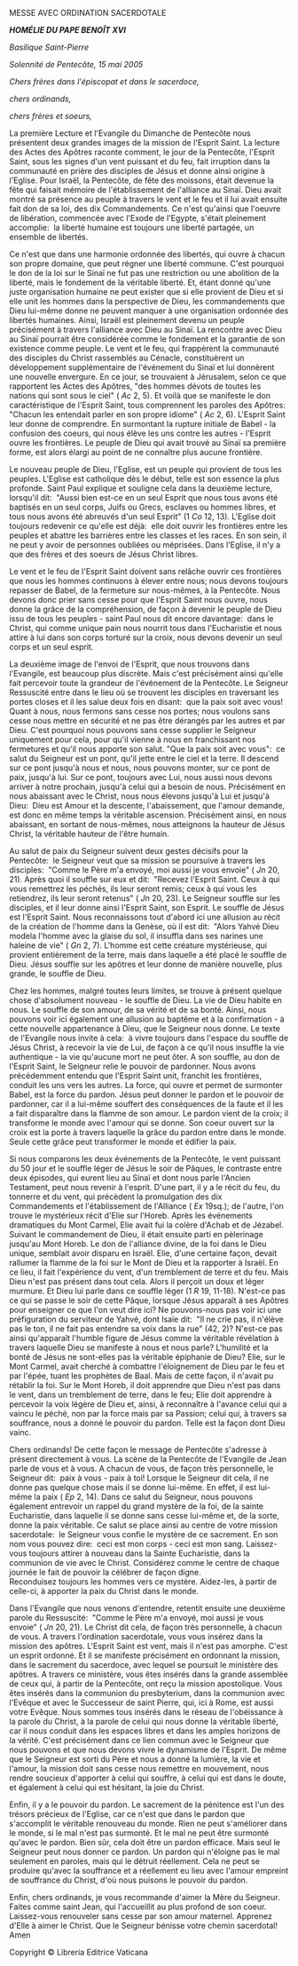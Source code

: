 MESSE AVEC ORDINATION SACERDOTALE

***HOMÉLIE DU PAPE BENOÎT XVI***

*Basilique Saint-Pierre*

*Solennité de Pentecôte, 15 mai 2005*

*Chers frères dans l'épiscopat et dans le sacerdoce,*

*chers ordinands,*

*chers frères et soeurs,*

La première Lecture et l'Evangile du Dimanche de Pentecôte nous présentent deux grandes images de la mission de l'Esprit Saint. La lecture des Actes des Apôtres raconte comment, le jour de la Pentecôte, l'Esprit Saint, sous les signes d'un vent puissant et du feu, fait irruption dans la communauté en prière des disciples de Jésus et donne ainsi origine à l'Eglise. Pour Israël, la Pentecôte, de fête des moissons, était devenue la fête qui faisait mémoire de l'établissement de l'alliance au Sinaï. Dieu avait montré sa présence au peuple à travers le vent et le feu et il lui avait ensuite fait don de sa loi, des dix Commandements. Ce n'est qu'ainsi que l'oeuvre de libération, commencée avec l'Exode de l'Egypte, s'était pleinement accomplie:  la liberté humaine est toujours une liberté partagée, un ensemble de libertés.

Ce n'est que dans une harmonie ordonnée des libertés, qui ouvre à chacun son propre domaine, que peut régner une liberté commune. C'est pourquoi le don de la loi sur le Sinaï ne fut pas une restriction ou une abolition de la liberté, mais le fondement de la véritable liberté. Et, étant donné qu'une juste organisation humaine ne peut exister que si elle provient de Dieu et si elle unit les hommes dans la perspective de Dieu, les commandements que Dieu lui-même donne ne peuvent manquer à une organisation ordonnée des libertés humaines. Ainsi, Israël est pleinement devenu un peuple précisément à travers l'alliance avec Dieu au Sinaï. La rencontre avec Dieu au Sinaï pourrait être considérée comme le fondement et la garantie de son existence comme peuple. Le vent et le feu, qui frappèrent la communauté des disciples du Christ rassemblés au Cénacle, constituèrent un développement supplémentaire de l'événement du Sinaï et lui donnèrent une nouvelle envergure. En ce jour, se trouvaient à Jérusalem, selon ce que rapportent les Actes des Apôtres, "des hommes dévots de toutes les nations qui sont sous le ciel" ( *Ac* 2, 5). Et voilà que se manifeste le don caractéristique de l'Esprit Saint, tous comprennent les paroles des Apôtres:  "Chacun les entendait parler en son propre idiome" ( *Ac* 2, 6). L'Esprit Saint leur donne de comprendre. En surmontant la rupture initiale de Babel - la confusion des coeurs, qui nous élève les uns contre les autres - l'Esprit ouvre les frontières. Le peuple de Dieu qui avait trouvé au Sinaï sa première forme, est alors élargi au point de ne connaître plus aucune frontière.

Le nouveau peuple de Dieu, l'Eglise, est un peuple qui provient de tous les peuples. L'Eglise est catholique dès le début, telle est son essence la plus profonde. Saint Paul explique et souligne cela dans la deuxième lecture, lorsqu'il dit:  "Aussi bien est-ce en un seul Esprit que nous tous avons été baptisés en un seul corps, Juifs ou Grecs, esclaves ou hommes libres, et tous nous avons été abreuvés d'un seul Esprit" (1 *Co* 12, 13). L'Eglise doit toujours redevenir ce qu'elle est déjà:  elle doit ouvrir les frontières entre les peuples et abattre les barrières entre les classes et les races. En son sein, il ne peut y avoir de personnes oubliées ou méprisées. Dans l'Eglise, il n'y a que des frères et des soeurs de Jésus Christ libres.

Le vent et le feu de l'Esprit Saint doivent sans relâche ouvrir ces frontières que nous les hommes continuons à élever entre nous; nous devons toujours repasser de Babel, de la fermeture sur nous-mêmes, à la Pentecôte. Nous devons donc prier sans cesse pour que l'Esprit Saint nous ouvre, nous donne la grâce de la compréhension, de façon à devenir le peuple de Dieu issu de tous les peuples - saint Paul nous dit encore davantage:  dans le Christ, qui comme unique pain nous nourrit tous dans l'Eucharistie et nous attire à lui dans son corps torturé sur la croix, nous devons devenir un seul corps et un seul esprit.

La deuxième image de l'envoi de l'Esprit, que nous trouvons dans l'Evangile, est beaucoup plus discrète. Mais c'est précisément ainsi qu'elle fait percevoir toute la grandeur de l'événement de la Pentecôte. Le Seigneur Ressuscité entre dans le lieu où se trouvent les disciples en traversant les portes closes et il les salue deux fois en disant:  que la paix soit avec vous! Quant à nous, nous fermons sans cesse nos portes; nous voulons sans cesse nous mettre en sécurité et ne pas être dérangés par les autres et par Dieu. C'est pourquoi nous pouvons sans cesse supplier le Seigneur uniquement pour cela, pour qu'il vienne à nous en franchissant nos fermetures et qu'il nous apporte son salut. "Que la paix soit avec vous":  ce salut du Seigneur est un pont, qu'il jette entre le ciel et la terre. Il descend sur ce pont jusqu'à nous et nous, nous pouvons monter, sur ce pont de paix, jusqu'à lui. Sur ce pont, toujours avec Lui, nous aussi nous devons arriver à notre prochain, jusqu'à celui qui a besoin de nous. Précisément en nous abaissant avec le Christ, nous nous élevons jusqu'à Lui et jusqu'à Dieu:  Dieu est Amour et la descente, l'abaissement, que l'amour demande, est donc en même temps la véritable ascension. Précisément ainsi, en nous abaissant, en sortant de nous-mêmes, nous atteignons la hauteur de Jésus Christ, la véritable hauteur de l'être humain.

Au salut de paix du Seigneur suivent deux gestes décisifs pour la Pentecôte:  le Seigneur veut que sa mission se poursuive à travers les disciples:  "Comme le Père m'a envoyé, moi aussi je vous envoie" ( *Jn* 20, 21). Après quoi il souffle sur eux et dit:  "Recevez l'Esprit Saint. Ceux à qui vous remettrez les péchés, ils leur seront remis; ceux à qui vous les retiendrez, ils leur seront retenus" ( *Jn* 20, 23). Le Seigneur souffle sur les disciples, et il leur donne ainsi l'Esprit Saint, son Esprit. Le souffle de Jésus est l'Esprit Saint. Nous reconnaissons tout d'abord ici une allusion au récit de la création de l'homme dans la Genèse, où il est dit:  "Alors Yahvé Dieu modela l'homme avec la glaise du sol, il insuffla dans ses narines une haleine de vie" ( *Gn* 2, 7). L'homme est cette créature mystérieuse, qui provient entièrement de la terre, mais dans laquelle a été placé le souffle de Dieu. Jésus souffle sur les apôtres et leur donne de manière nouvelle, plus grande, le souffle de Dieu.

Chez les hommes, malgré toutes leurs limites, se trouve à présent quelque chose d'absolument nouveau - le souffle de Dieu. La vie de Dieu habite en nous. Le souffle de son amour, de sa vérité et de sa bonté. Ainsi, nous pouvons voir ici également une allusion au baptême et à la confirmation - à cette nouvelle appartenance à Dieu, que le Seigneur nous donne. Le texte de l'Evangile nous invite à cela:  à vivre toujours dans l'espace du souffle de Jésus Christ, à recevoir la vie de Lui, de façon à ce qu'il nous insuffle la vie authentique - la vie qu'aucune mort ne peut ôter. A son souffle, au don de l'Esprit Saint, le Seigneur relie le pouvoir de pardonner. Nous avons précédemment entendu que l'Esprit Saint unit, franchit les frontières, conduit les uns vers les autres. La force, qui ouvre et permet de surmonter Babel, est la force du pardon. Jésus peut donner le pardon et le pouvoir de pardonner, car il a lui-même souffert des conséquences de la faute et il les a fait disparaître dans la flamme de son amour. Le pardon vient de la croix; il transforme le monde avec l'amour qui se donne. Son coeur ouvert sur la croix est la porte à travers laquelle la grâce du pardon entre dans le monde. Seule cette grâce peut transformer le monde et édifier la paix.

Si nous comparons les deux événements de la Pentecôte, le vent puissant du 50 jour et le souffle léger de Jésus le soir de Pâques, le contraste entre deux épisodes, qui eurent lieu au Sinaï et dont nous parle l'Ancien Testament, peut nous revenir à l'esprit. D'une part, il y a le récit du feu, du tonnerre et du vent, qui précèdent la promulgation des dix Commandements et l'établissement de l'Alliance ( *Ex* 19sq.); de l'autre, l'on trouve le mystérieux récit d'Elie sur l'Horeb. Après les événements dramatiques du Mont Carmel, Elie avait fui la colère d'Achab et de Jézabel. Suivant le commandement de Dieu, il était ensuite parti en pèlerinage jusqu'au Mont Horeb. Le don de l'alliance divine, de la foi dans le Dieu unique, semblait avoir disparu en Israël. Elie, d'une certaine façon, devait rallumer la flamme de la foi sur le Mont de Dieu et la rapporter à Israël. En ce lieu, il fait l'expérience du vent, d'un tremblement de terre et du feu. Mais Dieu n'est pas présent dans tout cela. Alors il perçoit un doux et léger murmure. Et Dieu lui parle dans ce souffle léger (1 *R* 19, 11-18). N'est-ce pas ce qui se passe le soir de cette Pâque, lorsque Jésus apparaît à ses Apôtres pour enseigner ce que l'on veut dire ici? Ne pouvons-nous pas voir ici une préfiguration du serviteur de Yahvé, dont Isaïe dit:  "Il ne crie pas, il n'élève pas le ton, il ne fait pas entendre sa voix dans la rue" (42, 2)? N'est-ce pas ainsi qu'apparaît l'humble figure de Jésus comme la véritable révélation à travers laquelle Dieu se manifeste à nous et nous parle? L'humilité et la bonté de Jésus ne sont-elles pas la véritable épiphanie de Dieu? Elie, sur le Mont Carmel, avait cherché à combattre l'éloignement de Dieu par le feu et par l'épée, tuant les prophètes de Baal. Mais de cette façon, il n'avait pu rétablir la foi. Sur le Mont Horeb, il doit apprendre que Dieu n'est pas dans le vent, dans un tremblement de terre, dans le feu; Elie doit apprendre à percevoir la voix légère de Dieu et, ainsi, à reconnaître à l'avance celui qui a vaincu le péché, non par la force mais par sa Passion; celui qui, à travers sa souffrance, nous a donné le pouvoir du pardon. Telle est la façon dont Dieu vainc.

Chers ordinands! De cette façon le message de Pentecôte s'adresse à présent directement à vous. La scène de la Pentecôte de l'Evangile de Jean parle de vous et à vous. A chacun de vous, de façon très personnelle, le Seigneur dit:  paix à vous - paix à toi! Lorsque le Seigneur dit cela, il ne donne pas quelque chose mais il se donne lui-même. En effet, il est lui-même la paix ( *Ep* 2, 14). Dans ce salut du Seigneur, nous pouvons également entrevoir un rappel du grand mystère de la foi, de la sainte Eucharistie, dans laquelle il se donne sans cesse lui-même et, de la sorte, donne la paix véritable. Ce salut se place ainsi au centre de votre mission sacerdotale:  le Seigneur vous confie le mystère de ce sacrement. En son nom vous pouvez dire:  ceci est mon corps - ceci est mon sang. Laissez-vous toujours attirer à nouveau dans la Sainte Eucharistie, dans la communion de vie avec le Christ. Considérez comme le centre de chaque journée le fait de pouvoir la célébrer de façon digne. Reconduisez toujours les hommes vers ce mystère. Aidez-les, à partir de celle-ci, à apporter la paix du Christ dans le monde.

Dans l'Evangile que nous venons d'entendre, retentit ensuite une deuxième parole du Ressuscité:  "Comme le Père m'a envoyé, moi aussi je vous envoie" ( *Jn* 20, 21). Le Christ dit cela, de façon très personnelle, à chacun de vous. A travers l'ordination sacerdotale, vous vous insérez dans la mission des apôtres. L'Esprit Saint est vent, mais il n'est pas amorphe. C'est un esprit ordonné. Et il se manifeste précisément en ordonnant la mission, dans le sacrement du sacerdoce, avec lequel se poursuit le ministère des apôtres. A travers ce ministère, vous êtes insérés dans la grande assemblée de ceux qui, à partir de la Pentecôte, ont reçu la mission apostolique. Vous êtes insérés dans la communion du presbyterium, dans la communion avec l'Evêque et avec le Successeur de saint Pierre, qui, ici à Rome, est aussi votre Evêque. Nous sommes tous insérés dans le réseau de l'obéissance à la parole du Christ, à la parole de celui qui nous donne la véritable liberté, car il nous conduit dans les espaces libres et dans les amples horizons de la vérité. C'est précisément dans ce lien commun avec le Seigneur que nous pouvons et que nous devons vivre le dynamisme de l'Esprit. De même que le Seigneur est sorti du Père et nous a donné la lumière, la vie et l'amour, la mission doit sans cesse nous remettre en mouvement, nous rendre soucieux d'apporter à celui qui souffre, à celui qui est dans le doute, et également à celui qui est hésitant, la joie du Christ.

Enfin, il y a le pouvoir du pardon. Le sacrement de la pénitence est l'un des trésors précieux de l'Eglise, car ce n'est que dans le pardon que s'accomplit le véritable renouveau du monde. Rien ne peut s'améliorer dans le monde, si le mal n'est pas surmonté. Et le mal ne peut être surmonté qu'avec le pardon. Bien sûr, cela doit être un pardon efficace. Mais seul le Seigneur peut nous donner ce pardon. Un pardon qui n'éloigne pas le mal seulement en paroles, mais qui le détruit réellement. Cela ne peut se produire qu'avec la souffrance et a réellement eu lieu avec l'amour empreint de souffrance du Christ, d'où nous puisons le pouvoir du pardon.

Enfin, chers ordinands, je vous recommande d'aimer la Mère du Seigneur. Faites comme saint Jean, qui l'accueillit au plus profond de son coeur. Laissez-vous renouveler sans cesse par son amour maternel. Apprenez d'Elle à aimer le Christ. Que le Seigneur bénisse votre chemin sacerdotal! Amen

Copyright © Libreria Editrice Vaticana